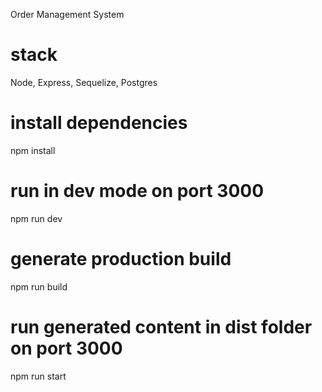 Order Management System
# stack
Node, Express, Sequelize, Postgres

# install dependencies
npm install

# run in dev mode on port 3000
npm run dev

# generate production build
npm run build

# run generated content in dist folder on port 3000
npm run start

